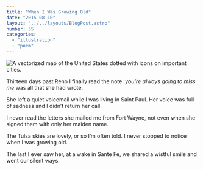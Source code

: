 ```yaml
---
title: "When I Was Growing Old"
date: "2015-08-10"
layout: "../../layouts/BlogPost.astro"
number: 35
categories: 
  - "illustration"
  - "poem"
---
```


![A vectorized map of the United States dotted with icons on important cities.](/assets/images/Week-35.jpg)

Thirteen days past Reno I finally read the note: _you’re always going to miss me_ was all that she had wrote.

She left a quiet voicemail while I was living in Saint Paul. Her voice was full of sadness and I didn’t return her call.

I never read the letters she mailed me from Fort Wayne, not even when she signed them with only her maiden name.

The Tulsa skies are lovely, or so I’m often told. I never stopped to notice when I was growing old.

The last I ever saw her, at a wake in Sante Fe, we shared a wistful smile and went our silent ways.
